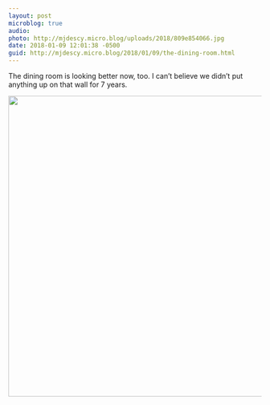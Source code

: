 ```yaml
---
layout: post
microblog: true
audio: 
photo: http://mjdescy.micro.blog/uploads/2018/809e854066.jpg
date: 2018-01-09 12:01:38 -0500
guid: http://mjdescy.micro.blog/2018/01/09/the-dining-room.html
---
```

The dining room is looking better now, too. I can’t believe we didn’t put anything up on that wall for 7 years.

<img src="http://mjdescy.micro.blog/uploads/2018/809e854066.jpg" width="600" height="599" />
